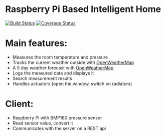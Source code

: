 Raspberry Pi Based Intelligent Home
===================================
[![Build Status](https://travis-ci.org/hunblaise/thor-webapp.svg?branch=master)](https://travis-ci.org/hunblaise/thor-webapp)
[![Coverage Status](https://coveralls.io/repos/github/hunblaise/thor-webapp/badge.svg?branch=master)](https://coveralls.io/github/hunblaise/thor-webapp?branch=master)

# Main features:
- Measures the room temperature and pressure
- Tracks the current weather outside with [OpenWeatherMap](http://openweathermap.org/)
- A 5 day weather forecast with [OpenWeatherMap](http://openweathermap.org/)
- Logs the measured data and displays it
- Search measurement results
- Handles actuators (open the window, switch on radiators)

# Client:
- Raspberry Pi with BMP180 pressure sensor
- Read sensor value, convert it
- Communicates with the server on a REST api

